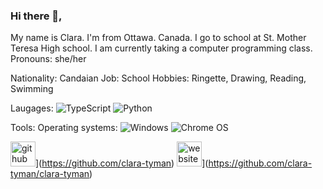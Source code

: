 ### Hi there 👋, 
My name is Clara. I'm from Ottawa. Canada. I go to school at St. Mother Teresa High school. I am currently taking a computer programming class.
Pronouns: she/her 

Nationality: Candaian
Job: School
Hobbies: Ringette, Drawing, Reading, Swimming

Laugages: 
![TypeScript](https://img.shields.io/badge/typescript-%23007ACC.svg?style=for-the-badge&logo=typescript&logoColor=white)
![Python](https://img.shields.io/badge/python-3670A0?style=for-the-badge&logo=python&logoColor=ffdd54)

Tools:
Operating systems: 
![Windows](https://img.shields.io/badge/Windows-0078D6?style=for-the-badge&logo=windows&logoColor=white)
![Chrome OS](https://img.shields.io/badge/chrome%20os-3d89fc?style=for-the-badge&logo=google%20chrome&logoColor=white)



<img src='https://cdn.jsdelivr.net/npm/simple-icons@3.0.1/icons/github.svg' alt='github' height='40'>](https://github.com/clara-tyman)  <img src='https://cdn.jsdelivr.net/npm/simple-icons@3.0.1/icons/icloud.svg' alt='website' height='40'>](https://github.com/clara-tyman/clara-tyman)  

